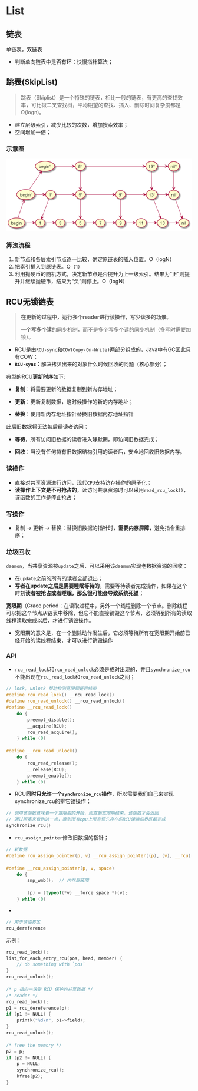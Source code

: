# List

## 链表

单链表，双链表

- 判断单向链表中是否有环：快慢指针算法；

## 跳表(SkipList)

> 跳表（Skiplist）是一个特殊的链表，相比一般的链表，有更高的查找效率，可比拟二叉查找树，平均期望的查找、插入、删除时间复杂度都是O(logn)。

- 建立层级索引，减少比较的次数，增加搜索效率；
- 空间增加一倍；

### 示意图

![skip_list](pics/skip_list.jpg)

### 算法流程

1. 新节点和各层索引节点逐一比较，确定原链表的插入位置。O（logN）
2. 把索引插入到原链表。O（1）
3. 利用抛硬币的随机方式，决定新节点是否提升为上一级索引。结果为“正”则提升并继续抛硬币，结果为“负”则停止。O（logN）



## RCU无锁链表

> **在更新的过程中，运行多个reader进行读操作，写少读多的场景**。
>
> **一个写多个读**的同步机制，而不是多个写多个读的同步机制（多写时需要加锁）。

- RCU是由`RCU-sync`和`COW(Copy-On-Write)`两部分组成的，Java中有GC因此只有COW；
- **`RCU-sync`**：解决拷贝出来的对象什么时候回收的问题（核心部分）；

典型的RCU**更新时序**如下:

- **复制**：将需要更新的数据复制到新内存地址；

- **更新**：更新复制数据，这时候操作的新的内存地址；

- **替换**：使用新内存地址指针替换旧数据内存地址指针

此后旧数据将无法被后续读者访问；

- **等待**，所有访问旧数据的读者进入静默期，即访问旧数据完成；

- **回收**：当没有任何持有旧数据结构引用的读者后，安全地回收旧数据内存。



### 读操作

- 直接对共享资源进行访问，现代`CPU`支持访存操作的原子化；
- **读操作上下文是不可抢占的**，读访问共享资源时可以采用`read_rcu_lock()`，该函数的工作是停止抢占；



### 写操作

- 复制 -> 更新 -> 替换：替换旧数据的指针时，**需要内存屏障**，避免指令重排序；



### 垃圾回收

`daemon`，当共享资源被`update`之后，可以采用该`daemon`实现老数据资源的回收：

- 在`update`之前的所有的读者全部退出；
- **写者在update之后是需要睡眠等待的**，需要等待读者完成操作，如果在这个时刻**读者被抢占或者睡眠，那么很可能会导致系统死锁**；

**宽限期**（Grace period：在读取过程中，另外一个线程删除一个节点。删除线程可以把这个节点从链表中移除，但它不能直接销毁这个节点，必须等到所有的读取线程读取完成以后，才进行销毁操作。

- 宽限期的意义是，在一个删除动作发生后，它必须等待所有在宽限期开始前已经开始的读线程结束，才可以进行销毁操作



### API

- `rcu_read_lock`和`rcu_read_unlock`必须是成对出现的，并且`synchronize_rcu`不能出现在`rcu_read_lock`和`rcu_read_unlock`之间；

```c++
// lock, unlock 帮助检测宽限期是否结束
#define rcu_read_lock() __rcu_read_lock()
#define rcu_read_unlock() __rcu_read_unlock()
#define __rcu_read_lock() 
	do { 
		preempt_disable(); 
		__acquire(RCU); 
		rcu_read_acquire(); 
	} while (0)

#define __rcu_read_unlock() 
	do { 
		rcu_read_release(); 
  	  	__release(RCU); 
   	 	preempt_enable(); 
    } while (0)
```

- RCU**同时只允许一个`synchronize_rcu`操作**，所以需要我们自己来实现synchronize_rcu的排它锁操作；

```c
// 调用该函数意味着一个宽限期的开始，而直到宽限期结束，该函数才会返回
// 通过阻塞来做到这一点，直到所有cpu上所有预先存在的RCU读端临界区都完成
synchronize_rcu()
```

- `rcu_assign_pointer`修改旧数据的指针；

```c
// 新数据
#define rcu_assign_pointer(p, v) __rcu_assign_pointer((p), (v), __rcu)

#define __rcu_assign_pointer(p, v, space) 
    do { 
        smp_wmb();  // 内存屏蔽障

        (p) = (typeof(*v) __force space *)(v); 
    } while (0)
```

- 

```c
// 用于读临界区
rcu_dereference
```



示例：

```c
rcu_read_lock();
list_for_each_entry_rcu(pos, head, member) {
    // do something with `pos`
}
rcu_read_unlock();

/* p 指向一块受 RCU 保护的共享数据 */
/* reader */
rcu_read_lock();
p1 = rcu_dereference(p);
if (p1 != NULL) {
    printk("%d\n", p1->field);
}
rcu_read_unlock();

/* free the memory */
p2 = p;
if (p2 != NULL) {
    p = NULL;
    synchronize_rcu();
    kfree(p2);
}
```



